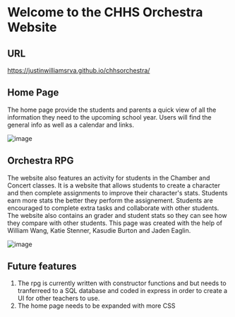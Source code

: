 # Welcome to the CHHS Orchestra Website

## URL
https://justinwilliamsrva.github.io/chhsorchestra/

## Home Page

The home page provide the students and parents a quick view of all the information they need to the upcoming school year. Users will find the general info as well as a calendar and links.

![image](https://user-images.githubusercontent.com/63308516/91046748-fb534a80-e5e6-11ea-9de9-d1462ba92bb9.png)




## Orchestra RPG
The website also features an activity for students in the Chamber and Concert classes. It is a website that allows students to create a character and then complete assignments to improve their character's stats. Students earn more stats the better they perform the assignement. Students are encouraged to complete extra tasks and collaborate with other students. The website also contains an grader and student stats so they can see how they compare with other students. This page was created with the help of William Wang, Katie Stenner, Kasudie Burton and Jaden Eaglin. 

![image](https://user-images.githubusercontent.com/63308516/91046861-29388f00-e5e7-11ea-91de-8a7aa69cc2a3.png)





## Future features
1. The rpg is currently written with constructor functions and but needs to tranferreed to a SQL database and coded in express in order to create a UI for other teachers to use.
2. The home page needs to be expanded with more CSS

